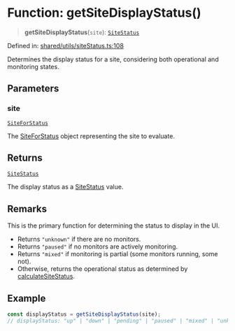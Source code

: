 # Function: getSiteDisplayStatus()

> **getSiteDisplayStatus**(`site`): [`SiteStatus`](../../../types/type-aliases/SiteStatus.md)

Defined in: [shared/utils/siteStatus.ts:108](https://github.com/Nick2bad4u/Uptime-Watcher/blob/8a1973382d5fe14c52996ecda381894eb7ecd4a6/shared/utils/siteStatus.ts#L108)

Determines the display status for a site, considering both operational and monitoring states.

## Parameters

### site

[`SiteForStatus`](../../../types/interfaces/SiteForStatus.md)

The [SiteForStatus](../../../types/interfaces/SiteForStatus.md) object representing the site to evaluate.

## Returns

[`SiteStatus`](../../../types/type-aliases/SiteStatus.md)

The display status as a [SiteStatus](../../../types/type-aliases/SiteStatus.md) value.

## Remarks

This is the primary function for determining the status to display in the UI.
- Returns `"unknown"` if there are no monitors.
- Returns `"paused"` if no monitors are actively monitoring.
- Returns `"mixed"` if monitoring is partial (some monitors running, some not).
- Otherwise, returns the operational status as determined by [calculateSiteStatus](calculateSiteStatus.md).

## Example

```typescript
const displayStatus = getSiteDisplayStatus(site);
// displayStatus: "up" | "down" | "pending" | "paused" | "mixed" | "unknown"
```
